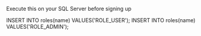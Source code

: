 Execute this on your SQL Server before signing up

INSERT INTO roles(name) VALUES('ROLE_USER');
INSERT INTO roles(name) VALUES('ROLE_ADMIN');

